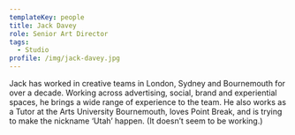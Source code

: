 ```yaml
---
templateKey: people
title: Jack Davey
role: Senior Art Director
tags:
  - Studio
profile: /img/jack-davey.jpg
---
```

Jack has worked in creative teams in London, Sydney and Bournemouth for over a decade. Working across advertising, social, brand and experiential spaces, he brings a wide range of experience to the team. He also works as a Tutor at the Arts University Bournemouth, loves Point Break, and is trying to make the nickname ‘Utah’ happen. (It doesn’t seem to be working.)
